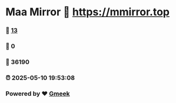 # Maa Mirror :link: https://mmirror.top 
### :page_facing_up: [13](https://mmirror.top/tag.html) 
### :speech_balloon: 0 
### :hibiscus: 36190 
### :alarm_clock: 2025-05-10 19:53:08 
### Powered by :heart: [Gmeek](https://github.com/Meekdai/Gmeek)
